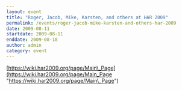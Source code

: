 ```yaml
---
layout: event
title: "Roger, Jacob, Mike, Karsten, and others at HAR 2009"
permalink: /events/roger-jacob-mike-karsten-and-others-har-2009
date: 2009-08-11
startdate: 2009-08-11
enddate: 2009-08-18
author: admin
category: event
---
```


[https://wiki.har2009.org/page/Main\_Page](https://wiki.har2009.org/page/Main_Page "https://wiki.har2009.org/page/Main\_Page")

